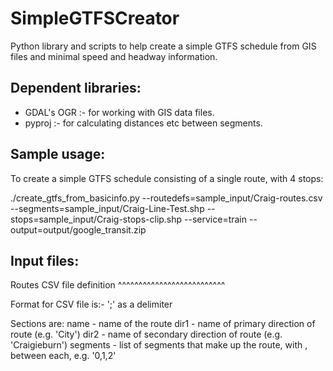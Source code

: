 SimpleGTFSCreator
=================

Python library and scripts to help create a simple GTFS schedule from GIS files
and minimal speed and headway information.

Dependent libraries:
--------------------

 * GDAL's OGR :- for working with GIS data files.
 * pyproj :- for calculating distances etc between segments.

Sample usage:
-------------

To create a simple GTFS schedule consisting of a single route, with 4 stops:

  ./create_gtfs_from_basicinfo.py --routedefs=sample_input/Craig-routes.csv --segments=sample_input/Craig-Line-Test.shp --stops=sample_input/Craig-stops-clip.shp --service=train --output=output/google_transit.zip 
     
Input files:
------------

Routes CSV file definition
^^^^^^^^^^^^^^^^^^^^^^^^^^

Format for CSV file is:-
 ';' as a delimiter

Sections are:
name - name of the route
dir1 - name of primary direction of route (e.g. 'City')
dir2 - name of secondary direction of route (e.g. 'Craigieburn')
segments - list of segments that make up the route, with , between each,
  e.g. '0,1,2'

